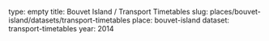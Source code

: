 type: empty
title: Bouvet Island / Transport Timetables
slug: places/bouvet-island/datasets/transport-timetables
place: bouvet-island
dataset: transport-timetables
year: 2014
